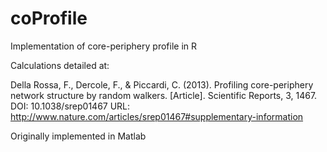 # coProfile
Implementation of core-periphery profile in R

Calculations detailed at:

Della Rossa, F., Dercole, F., & Piccardi, C. (2013). Profiling core-periphery network structure by random walkers. [Article]. Scientific Reports, 3, 1467.
DOI: 10.1038/srep01467
URL: http://www.nature.com/articles/srep01467#supplementary-information

Originally implemented in Matlab
